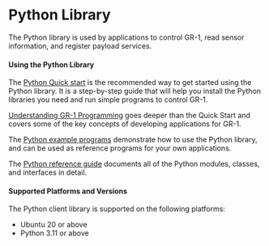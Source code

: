 # Python Library

The Python library is used by applications to control GR-1, read sensor information, and register payload services.

#### Using the Python Library

The [Python Quick start](quickstart.md) is the recommended way to get started using the Python library. It is a step-by-step guide that will help you install the Python libraries you need and run simple programs to control GR-1.

[Understanding GR-1 Programming](understanding_spot_programming.md) goes deeper than the Quick Start and covers some of the key concepts of developing applications for GR-1.

The [Python example programs](../../python/examples/README.md) demonstrate how to use the Python library, and can be used as reference programs for your own applications.

The [Python reference guide](../../python/README.md) documents all of the Python modules, classes, and interfaces in detail.

#### Supported Platforms and Versions

The Python client library is supported on the following platforms:

* Ubuntu 20 or above
* Python 3.11 or above
